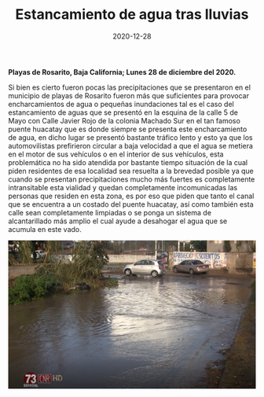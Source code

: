﻿---
layout: blog
title:  "Estancamiento de agua tras lluvias"
date:   2020-12-28
categories: rosarito
permalink: /:categories/:title:output_ext
image: /img/cnr/2020-12-28-estancamiento-de-aguas-por-lluvias.png
alt: "Estancamiento de agua tras lluvias"
autor: 
---


**Playas de Rosarito, Baja California; Lunes 28 de diciembre del 2020.**

Si bien es cierto fueron pocas las precipitaciones  que se presentaron en el municipio de playas de Rosarito fueron más que suficientes para provocar encharcamientos de agua o pequeñas inundaciones tal es el caso del estancamiento de aguas que se presentó en la esquina de la calle 5 de Mayo con Calle Javier Rojo de la colonia Machado Sur en el tan famoso puente huacatay que es donde siempre se presenta este encharcamiento de agua, en dicho lugar se presentó bastante tráfico lento y esto ya que los automovilistas prefirieron circular a baja velocidad a que el agua se metiera en el motor de sus vehículos o en el interior de sus vehículos, esta problemática no ha sido atendida por bastante tiempo situación de la cual piden residentes de esa localidad sea resuelta a la brevedad posible ya que cuando se presentan precipitaciones mucho más fuertes es completamente intransitable esta vialidad y quedan completamente incomunicadas las personas que residen en esta zona, es por eso que piden que tanto el canal que se encuentra a un costado del puente huacatay, así como también esta calle sean completamente limpiadas o se ponga un sistema de alcantarillado más amplio el cual ayude a desahogar el agua que se acumula en este vado.

<div id="carouselExampleSlidesOnly" class="carousel slide" data-ride="carousel">
  <div class="carousel-inner">
    <div class="carousel-item active">
       <img class="d-block w-100" src="/img/cnr/2020-12-28-estancamiento-de-aguas-por-lluvias.png" loading="lazy"  alt="Estancamiento de agua tras lluvias">
    </div>
  </div>
</div>